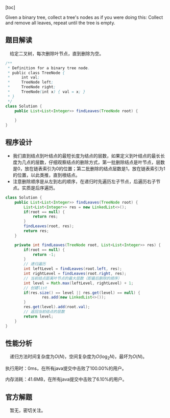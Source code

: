 [toc]

Given a binary tree, collect a tree's nodes as if you were doing this: Collect and remove all leaves, repeat until the tree is empty.



## 题目解读

&emsp;给定二叉树，每次删除叶节点，直到删除为空。

```java
/**
 * Definition for a binary tree node.
 * public class TreeNode {
 *     int val;
 *     TreeNode left;
 *     TreeNode right;
 *     TreeNode(int x) { val = x; }
 * }
 */
class Solution {
    public List<List<Integer>> findLeaves(TreeNode root) {
        
    }
}
```

## 程序设计

* 我们直到结点到叶结点的最短长度为结点的层数，如果定义到叶结点的最长长度为几点的层数，仔细观察结点的删除方式，第一批删除结点是叶节点，层数是0，放在链表索引为0的位置；第二批删除的结点层数是1，放在链表索引为1的位置，以此类推，直到根结点。
* 注意删除顺序是从左到右的顺序，在递归时先遍历左子节点，后遍历右子节点。实质是后序遍历。

```java
class Solution {
    public List<List<Integer>> findLeaves(TreeNode root) {
        List<List<Integer>> res = new LinkedList<>();
        if(root == null) {
            return res;
        }
        findLeaves(root, res);
        return res;
    }

    private int findLeaves(TreeNode root, List<List<Integer>> res) {
        if(root == null) {
            return -1;
        }
        // 递归遍历
        int leftLevel = findLeaves(root.left, res);
        int rightLevel = findLeaves(root.right, res);
        // 当前结点距离叶节点的最大层数（即最后删除的顺序）
        int level = Math.max(leftLevel, rightLevel) + 1;
        // 创建list
        if(res.size() == level || res.get(level) == null) {
                res.add(new LinkedList<>());
        }
        res.get(level).add(root.val);
        // 返回当前结点的层数
        return level;
    }
}
```

## 性能分析

&emsp;递归方法时间复杂度为$O(N)$，空间复杂度为$O(\log_2N)$，最坏为$O(N)$。

执行用时：0ms，在所有java提交中击败了100.00%的用户。

内存消耗：41.6MB，在所有java提交中击败了6.10%的用户。

## 官方解题

&emsp;暂无，密切关注。